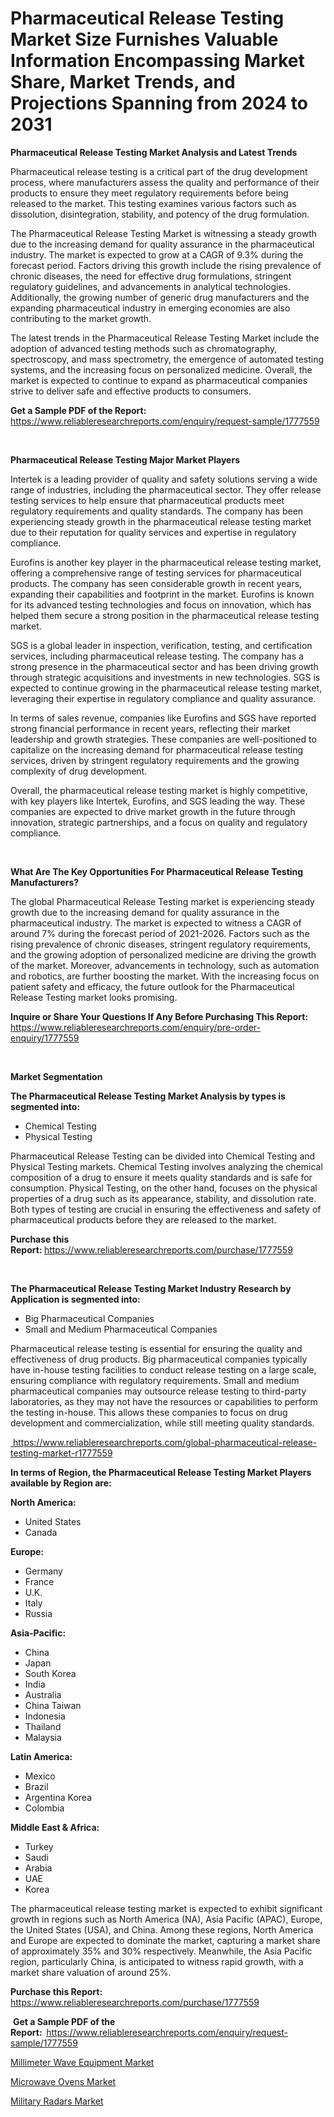 <p><h1>Pharmaceutical Release Testing Market Size Furnishes Valuable Information Encompassing Market Share, Market Trends, and Projections Spanning from 2024 to 2031</h1></p><p><strong>Pharmaceutical Release Testing Market Analysis and Latest Trends</strong></p>
<p><p>Pharmaceutical release testing is a critical part of the drug development process, where manufacturers assess the quality and performance of their products to ensure they meet regulatory requirements before being released to the market. This testing examines various factors such as dissolution, disintegration, stability, and potency of the drug formulation.</p><p>The Pharmaceutical Release Testing Market is witnessing a steady growth due to the increasing demand for quality assurance in the pharmaceutical industry. The market is expected to grow at a CAGR of 9.3% during the forecast period. Factors driving this growth include the rising prevalence of chronic diseases, the need for effective drug formulations, stringent regulatory guidelines, and advancements in analytical technologies. Additionally, the growing number of generic drug manufacturers and the expanding pharmaceutical industry in emerging economies are also contributing to the market growth.</p><p>The latest trends in the Pharmaceutical Release Testing Market include the adoption of advanced testing methods such as chromatography, spectroscopy, and mass spectrometry, the emergence of automated testing systems, and the increasing focus on personalized medicine. Overall, the market is expected to continue to expand as pharmaceutical companies strive to deliver safe and effective products to consumers.</p></p>
<p><strong>Get a Sample PDF of the Report:&nbsp;</strong> <a href="https://www.reliableresearchreports.com/enquiry/request-sample/1777559">https://www.reliableresearchreports.com/enquiry/request-sample/1777559</a></p>
<p>&nbsp;</p>
<p><strong>Pharmaceutical Release Testing Major Market Players</strong></p>
<p><p>Intertek is a leading provider of quality and safety solutions serving a wide range of industries, including the pharmaceutical sector. They offer release testing services to help ensure that pharmaceutical products meet regulatory requirements and quality standards. The company has been experiencing steady growth in the pharmaceutical release testing market due to their reputation for quality services and expertise in regulatory compliance.</p><p>Eurofins is another key player in the pharmaceutical release testing market, offering a comprehensive range of testing services for pharmaceutical products. The company has seen considerable growth in recent years, expanding their capabilities and footprint in the market. Eurofins is known for its advanced testing technologies and focus on innovation, which has helped them secure a strong position in the pharmaceutical release testing market.</p><p>SGS is a global leader in inspection, verification, testing, and certification services, including pharmaceutical release testing. The company has a strong presence in the pharmaceutical sector and has been driving growth through strategic acquisitions and investments in new technologies. SGS is expected to continue growing in the pharmaceutical release testing market, leveraging their expertise in regulatory compliance and quality assurance.</p><p>In terms of sales revenue, companies like Eurofins and SGS have reported strong financial performance in recent years, reflecting their market leadership and growth strategies. These companies are well-positioned to capitalize on the increasing demand for pharmaceutical release testing services, driven by stringent regulatory requirements and the growing complexity of drug development.</p><p>Overall, the pharmaceutical release testing market is highly competitive, with key players like Intertek, Eurofins, and SGS leading the way. These companies are expected to drive market growth in the future through innovation, strategic partnerships, and a focus on quality and regulatory compliance.</p></p>
<p>&nbsp;</p>
<p><strong>What Are The Key Opportunities For Pharmaceutical Release Testing Manufacturers?</strong></p>
<p><p>The global Pharmaceutical Release Testing market is experiencing steady growth due to the increasing demand for quality assurance in the pharmaceutical industry. The market is expected to witness a CAGR of around 7% during the forecast period of 2021-2026. Factors such as the rising prevalence of chronic diseases, stringent regulatory requirements, and the growing adoption of personalized medicine are driving the growth of the market. Moreover, advancements in technology, such as automation and robotics, are further boosting the market. With the increasing focus on patient safety and efficacy, the future outlook for the Pharmaceutical Release Testing market looks promising.</p></p>
<p><strong>Inquire or Share Your Questions If Any Before Purchasing This Report:</strong> <a href="https://www.reliableresearchreports.com/enquiry/pre-order-enquiry/1777559">https://www.reliableresearchreports.com/enquiry/pre-order-enquiry/1777559</a></p>
<p>&nbsp;</p>
<p><strong>Market Segmentation</strong></p>
<p><strong>The Pharmaceutical Release Testing Market Analysis by types is segmented into:</strong></p>
<p><ul><li>Chemical Testing</li><li>Physical Testing</li></ul></p>
<p><p>Pharmaceutical Release Testing can be divided into Chemical Testing and Physical Testing markets. Chemical Testing involves analyzing the chemical composition of a drug to ensure it meets quality standards and is safe for consumption. Physical Testing, on the other hand, focuses on the physical properties of a drug such as its appearance, stability, and dissolution rate. Both types of testing are crucial in ensuring the effectiveness and safety of pharmaceutical products before they are released to the market.</p></p>
<p><strong>Purchase this Report:&nbsp;</strong><a href="https://www.reliableresearchreports.com/purchase/1777559">https://www.reliableresearchreports.com/purchase/1777559</a></p>
<p>&nbsp;</p>
<p><strong>The Pharmaceutical Release Testing Market Industry Research by Application is segmented into:</strong></p>
<p><ul><li>Big Pharmaceutical Companies</li><li>Small and Medium Pharmaceutical Companies</li></ul></p>
<p><p>Pharmaceutical release testing is essential for ensuring the quality and effectiveness of drug products. Big pharmaceutical companies typically have in-house testing facilities to conduct release testing on a large scale, ensuring compliance with regulatory requirements. Small and medium pharmaceutical companies may outsource release testing to third-party laboratories, as they may not have the resources or capabilities to perform the testing in-house. This allows these companies to focus on drug development and commercialization, while still meeting quality standards.</p></p>
<p><a href="https://www.reliableresearchreports.com/global-pharmaceutical-release-testing-market-r1777559">&nbsp;https://www.reliableresearchreports.com/global-pharmaceutical-release-testing-market-r1777559</a></p>
<p><strong>In terms of Region, the Pharmaceutical Release Testing Market Players available by Region are:</strong></p>
<p>
    <p> <strong> North America: </strong>
        <ul>
            <li>United States</li>
            <li>Canada</li>
        </ul>
        </p> 
    <p> <strong> Europe: </strong>
        <ul>
            <li>Germany</li>
            <li>France</li>
            <li>U.K.</li>
            <li>Italy</li>
            <li>Russia</li>
        </ul>
        </p> 
    <p> <strong> Asia-Pacific: </strong>
        <ul>
            <li>China</li>
            <li>Japan</li>
            <li>South Korea</li>
            <li>India</li>
            <li>Australia</li>
            <li>China Taiwan</li>
            <li>Indonesia</li>
            <li>Thailand</li>
            <li>Malaysia</li>
        </ul>
        </p> 
    <p> <strong> Latin America: </strong>
        <ul>
            <li>Mexico</li>
            <li>Brazil</li>
            <li>Argentina Korea</li>
            <li>Colombia</li>
        </ul>
        </p> 
    <p> <strong> Middle East & Africa: </strong>
        <ul>
            <li>Turkey</li>
            <li>Saudi</li>
            <li>Arabia</li>
            <li>UAE</li>
            <li>Korea</li>
        </ul>
    </p>
    </p>
<p><p>The pharmaceutical release testing market is expected to exhibit significant growth in regions such as North America (NA), Asia Pacific (APAC), Europe, the United States (USA), and China. Among these regions, North America and Europe are expected to dominate the market, capturing a market share of approximately 35% and 30% respectively. Meanwhile, the Asia Pacific region, particularly China, is anticipated to witness rapid growth, with a market share valuation of around 25%.</p></p>
<p><strong>Purchase this Report: </strong><a href="https://www.reliableresearchreports.com/purchase/1777559">https://www.reliableresearchreports.com/purchase/1777559</a></p>
<p>&nbsp;<strong>Get a Sample PDF of the Report:&nbsp;&nbsp;</strong><a href="https://www.reliableresearchreports.com/enquiry/request-sample/1777559">https://www.reliableresearchreports.com/enquiry/request-sample/1777559</a></p>
<p><strong></strong></p>
<p><p><a href="https://github.com/Sherrillcrooksxa8i18ucf2m/Market-Research-Report-List-3/blob/main/millimeter-wave-equipment-market.md">Millimeter Wave Equipment Market</a></p><p><a href="https://github.com/Chiragrp22/Market-Research-Report-List-5/blob/main/microwave-ovens-market.md">Microwave Ovens Market</a></p><p><a href="https://github.com/derrinmiltonellis35gcl/Market-Research-Report-List-3/blob/main/military-radars-market.md">Military Radars Market</a></p></p>